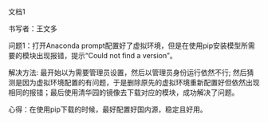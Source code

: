 文档1

书写者：王文多

问题1：打开Anaconda prompt配置好了虚拟环境，但是在使用pip安装模型所需要的模块出现报错，提示“Could not find a version”。

解决方法: 最开始以为需要管理员设置，然后以管理员身份运行依然不行; 然后猜测是因为虚拟环境配置的有问题，于是删除原先的虚拟环境重新配置好但依然出现相同的报错；最后使用清华园的镜像去下载对应的模块，成功解决了问题。

心得：在使用pip下载的时候，最好配置好国内源，稳定且好用。